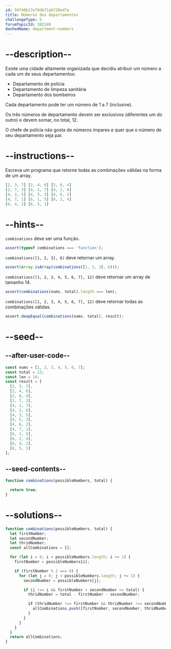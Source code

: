 ```yaml
---
id: 59f40b17e79dbf1ab720ed7a
title: Números dos departamentos
challengeType: 5
forumTopicId: 302249
dashedName: department-numbers
---
```


# --description--

Existe uma cidade altamente organizada que decidiu atribuir um número a cada um de seus departamentos:

<ul>
  <li>Departamento de polícia</li>
  <li>Departamento de limpeza sanitária</li>
  <li>Departamento dos bombeiros</li>
</ul>

Cada departamento pode ter um número de 1 a 7 (inclusive).

Os três números de departamento devem ser exclusivos (diferentes um do outro) e devem somar, no total, 12.

O chefe de polícia não gosta de números ímpares e quer que o número de seu departamento seja par.

# --instructions--

Escreva um programa que retorne todas as combinações válidas na forma de um array.

```js
[2, 3, 7] [2, 4, 6] [2, 6, 4]
[2, 7, 3] [4, 1, 7] [4, 2, 6]
[4, 3, 5] [4, 5, 3] [4, 6, 2]
[4, 7, 1] [6, 1, 5] [6, 2, 4]
[6, 4, 2] [6, 5, 1]
```

# --hints--

`combinations` deve ser uma função.

```js
assert(typeof combinations === 'function');
```

`combinations([1, 2, 3], 6)` deve retornar um array.

```js
assert(Array.isArray(combinations([1, 2, 3], 6)));
```

`combinations([1, 2, 3, 4, 5, 6, 7], 12)` deve retornar um array de tamanho 14.

```js
assert(combinations(nums, total).length === len);
```

`combinations([1, 2, 3, 4, 5, 6, 7], 12)` deve retornar todas as combinações válidas.

```js
assert.deepEqual(combinations(nums, total), result);
```

# --seed--

## --after-user-code--

```js
const nums = [1, 2, 3, 4, 5, 6, 7];
const total = 12;
const len = 14;
const result = [
  [2, 3, 7],
  [2, 4, 6],
  [2, 6, 4],
  [2, 7, 3],
  [4, 1, 7],
  [4, 2, 6],
  [4, 3, 5],
  [4, 5, 3],
  [4, 6, 2],
  [4, 7, 1],
  [6, 1, 5],
  [6, 2, 4],
  [6, 4, 2],
  [6, 5, 1]
];
```

## --seed-contents--

```js
function combinations(possibleNumbers, total) {

  return true;
}
```

# --solutions--

```js
function combinations(possibleNumbers, total) {
  let firstNumber;
  let secondNumber;
  let thridNumber;
  const allCombinations = [];

  for (let i = 0; i < possibleNumbers.length; i += 1) {
    firstNumber = possibleNumbers[i];

    if (firstNumber % 2 === 0) {
      for (let j = 0; j < possibleNumbers.length; j += 1) {
        secondNumber = possibleNumbers[j];

        if (j !== i && firstNumber + secondNumber <= total) {
          thridNumber = total - firstNumber - secondNumber;

          if (thridNumber !== firstNumber && thridNumber !== secondNumber && possibleNumbers.includes(thridNumber)) {
            allCombinations.push([firstNumber, secondNumber, thridNumber]);
          }
        }
      }
    }
  }
  return allCombinations;
}
```
